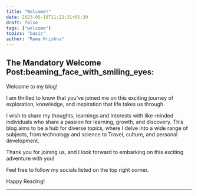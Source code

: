 ```yaml
---
title: "Welcome!"
date: 2023-05-18T11:22:31+05:30
draft: false
tags: ["welcome"]
topics: "basic"
author: "Rama Krishna"
---
```


**The Mandatory Welcome Post:beaming_face_with_smiling_eyes:**
-----------

Welcome to my blog!

I am thrilled to know that you've joined me on this exciting journey of exploration, knowledge, and inspiration that life takes us through. 

I wish to share my thoughts, learnings and Interests with like-minded individuals who share a passion for learning, growth, and discovery. This blog aims to be a hub for diverse topics, where I delve into a wide range of subjects, from technology and science to Travel, culture, and personal development.

Thank you for joining us, and I look forward to embarking on this exciting adventure with you! 

Feel free to follow my socials listed on the top right corner.


Happy Reading! 

-----------
